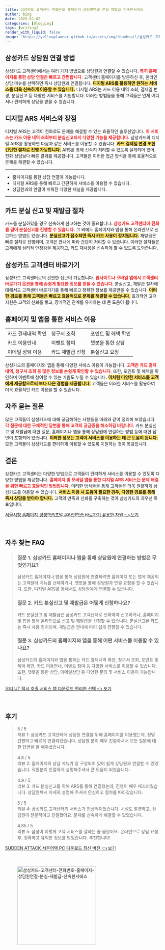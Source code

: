 ```yaml
---
title: 삼성카드 고객센터 전화번호 홈페이지 상담원연결 분실 재발급 신속한서비스
author: bing
date: 2025-02-02
categories: [Blogging]
tags: [writing]
render_with_liquid: false
image: 'https://yellowplanner.github.io/assets/img/thumbnail/삼성카드-고객센터-전화번호-홈페이지-상담원연결-분실-재발급-신속한서비스.webp'
---
```



<h2 id='상담원 연결 방법'>삼성카드 상담원 연결 방법</h2>

<p>삼성카드 고객센터에서는 여러 가지 방법으로 상담원과 연결할 수 있습니다. <b><span style="color: #ee2323;">특히 홈페이지를 통한 상담 연결은 빠르고 간편합니다.</span></b> 고객센터 홈페이지를 방문하신 후, 온라인 상담 메뉴를 선택하면 즉시 상담원과 연결됩니다. <b><span style="background-color: #ffe066;">디지털 ARS를 활용하면 원하는 서비스를 더욱 신속하게 이용할 수 있습니다.</span></b> 디지털 ARS는 카드 이용 내역 조회, 결제일 변경, 분실신고 등 다양한 서비스를 지원합니다. 이러한 방법들을 통해 고객들은 언제 어디서나 편리하게 상담을 받을 수 있습니다.</p>

<h2 id='디지털 ARS 서비스 설명'>디지털 ARS 서비스와 장점</h2>

<p>디지털 ARS는 고객이 전화로도 문제를 해결할 수 있는 효율적인 솔루션입니다. <b><span style="color: #ee2323;">이 서비스는 카드 이용 내역 조회부터 분실신고까지 다양한 기능을 제공합니다.</span></b> 삼성카드의 디지털 ARS를 활용하면 다음과 같은 서비스를 이용할 수 있습니다. <b><span style="background-color: #ffe066;">카드 결제일 변경 또한 간단한 절차로 진행 가능합니다.</span></b> ARS를 통해 신속히 처리할 수 있도록 설계되어 있어, 전화 상담보다 빠른 결과를 제공합니다. 고객들은 이러한 접근 방식을 통해 효율적으로 문제를 해결할 수 있습니다.</p>

<hr />

<ul>
    <li>홈페이지를 통한 상담 연결이 가능합니다.</li>
    <li>디지털 ARS를 통해 빠르고 간편하게 서비스를 이용할 수 있습니다.</li>
    <li>상담원과의 연결이 쉬워진 다양한 채널을 제공합니다.</li>
</ul>

<hr />

<h2 id='분실 및 재발급 절차'>카드 분실 신고 및 재발급 절차</h2>

<p>카드를 분실하였을 경우 신속하게 신고하는 것이 중요합니다. <b><span style="color: #ee2323;">삼성카드 고객센터에 전화를 걸어 분실신고를 진행할 수 있습니다.</span></b> 그 외에도 홈페이지와 앱을 통해 온라인으로 신고하는 방법도 있습니다. <b><span style="background-color: #ffe066;">분실신고가 접수되면 즉시 카드 사용이 정지됩니다.</span></b> 재발급은 빠른 절차로 진행되며, 고객은 안내에 따라 간단히 처리할 수 있습니다. 이러한 절차들은 고객에게 심리적 안정감을 제공하고, 카드 재사용을 신속하게 할 수 있도록 도와줍니다.</p>

<h2 id='고객센터 바로가기'>삼성카드 고객센터 바로가기</h2>

<p>삼성카드 고객센터로의 간편한 접근이 가능합니다. <b><span style="color: #ee2323;">웹사이트나 모바일 앱에서 고객센터 바로가기 옵션을 통해 손쉽게 필요한 정보를 얻을 수 있습니다.</span></b> 분실신고, 재발급 절차에 대해서도 고객센터 바로가기를 통해 빠르고 정확한 정보를 제공받을 수 있습니다. <b><span style="background-color: #ffe066;">이러한 경로를 통해 고객들은 빠르고 효율적으로 문제를 해결할 수 있습니다.</span></b> 효과적인 고객지원은 고객의 신뢰를 쌓고, 장기적인 관계를 유지하는 데 큰 도움이 됩니다.</p>

<h2 id='홈페이지 및 앱 서비스 이용'>홈페이지 및 앱을 통한 서비스 이용</h2>

<table>
    <tr>
        <td>카드 결제내역 확인</td>
        <td>청구서 조회</td>
        <td>포인트 및 혜택 확인</td>
    </tr>
    <tr>
        <td>카드 이용안내</td>
        <td>이벤트 참여</td>
        <td>챗봇을 통한 상담</td>
    </tr>
    <tr>
        <td>이메일 상담 이용</td>
        <td>카드 재발급 신청</td>
        <td>분실신고 요청</td>
    </tr>
</table>

<p>삼성카드의 홈페이지와 앱을 통해 다양한 서비스 이용이 가능합니다. <b><span style="color: #ee2323;">고객은 카드 결제내역, 청구서 조회 등 많은 정보를 손쉽게 확인할 수 있습니다.</span></b> 또한, 포인트 및 혜택을 확인하며 이벤트에 참여할 수 있는 기쁨도 누릴 수 있습니다. <b><span style="background-color: #ffe066;">이처럼 다양한 서비스를 고객에게 제공함으로써 보다 나은 경험을 제공합니다.</span></b> 고객들은 이러한 서비스를 활용하여 더욱 효율적인 카드 이용을 할 수 있습니다.</p>

<h2 id='자주 묻는 질문'>자주 묻는 질문</h2>

<p>많은 고객들이 삼성카드에 대해 궁금해하는 사항들을 아래와 같이 정리해 보았습니다. <b><span style="color: #ee2323;">각 질문에 대한 구체적인 답변을 통해 고객의 궁금증을 해소하길 바랍니다.</span></b> 카드 분실신고 및 재발급에 대한 질문, 홈페이지나 앱을 통해 상담원에 연결하는 방법 등에 대한 답변이 포함되어 있습니다. <b><span style="background-color: #ffe066;">이러한 정보는 고객이 서비스를 이용하는 데 큰 도움이 됩니다.</span></b> 모든 고객들이 삼성카드를 편리하게 이용할 수 있도록 지원하는 것이 목표입니다.</p>

<h2 id='결론'>결론</h2>

<p>삼성카드 고객센터는 다양한 방법으로 고객들이 편리하게 서비스를 이용할 수 있도록 다양한 방법을 제공합니다. <b><span style="color: #ee2323;">홈페이지 및 모바일 앱을 통한 디지털 ARS 서비스는 문제 해결을 위한 빠르고 효율적인 방법입니다.</span></b> 이러한 방식들을 통해 고객들은 더욱 원활하게 삼성카드를 이용할 수 있습니다. <b><span style="background-color: #ffe066;">서비스 이용 시 도움이 필요한 경우, 다양한 경로를 통해 즉시 상담을 받아야 합니다.</span></b> 고객의 만족과 신뢰를 구축하는 것이 삼성카드의 최우선 목표입니다.</p>


<p><a class="click-button" title="서울시청 홈페이지 평생학습포털 온라인학습 바로가기 유용한 자원" href="https://yellowplanner.github.io/posts/%EC%84%9C%EC%9A%B8%EC%8B%9C%EC%B2%AD-%ED%99%88%ED%8E%98%EC%9D%B4%EC%A7%80-%ED%8F%89%EC%83%9D%ED%95%99%EC%8A%B5%ED%8F%AC%ED%84%B8-%EC%98%A8%EB%9D%BC%EC%9D%B8%ED%95%99%EC%8A%B5-%EB%B0%94%EB%A1%9C%EA%B0%80%EA%B8%B0-%EC%9C%A0%EC%9A%A9%ED%95%9C-%EC%9E%90%EC%9B%90/" rel="dofollow">서울시청 홈페이지 평생학습포털 온라인학습 바로가기 유용한 자원 👈 보기</a></p><br>
<h2 id='자주_찾는_FAQ'>자주 찾는 FAQ</h2>
<div itemscope="" itemtype="https://schema.org/FAQPage"> 
<blockquote> 
<div itemscope="" itemprop="mainEntity" itemtype="https://schema.org/Question"> 
<h3 itemprop="name">질문 1. 삼성카드 홈페이지나 앱을 통해 상담원에 연결하는 방법은 무엇인가요?</h3> 
<div itemscope="" itemprop="acceptedAnswer" itemtype="https://schema.org/Answer"> 
<span itemprop="text"> 
<p>삼성카드 홈페이지나 앱을 통해 상담원에 연결하려면 홈페이지 또는 앱에 제공되는 고객센터 메뉴를 선택하거나, 챗봇을 통해 상담원과 연결 요청을 할 수 있습니다. 또한, 디지털 ARS를 통해서도 상담원에게 연결할 수 있습니다.</p> 
</span> 
</div> 
</div> 
<div itemscope="" itemprop="mainEntity" itemtype="https://schema.org/Question"> 
<h3 itemprop="name">질문 2. 카드 분실신고 및 재발급은 어떻게 신청하나요?</h3> 
<div itemscope="" itemprop="acceptedAnswer" itemtype="https://schema.org/Answer"> 
<span itemprop="text"> 
<p>카드 분실신고 및 재발급은 삼성카드 고객센터로 전화하여 신고하거나, 홈페이지 및 앱을 통해 온라인으로 신고 및 재발급을 신청할 수 있습니다. 분실신고된 카드는 즉시 사용 정지되며, 재발급은 안내에 따라 쉽게 진행할 수 있습니다.</p> 
</span> 
</div> 
</div> 
<div itemscope="" itemprop="mainEntity" itemtype="https://schema.org/Question"> 
<h3 itemprop="name">질문 3. 삼성카드의 홈페이지와 앱을 통해 어떤 서비스를 이용할 수 있나요?</h3> 
<div itemscope="" itemprop="acceptedAnswer" itemtype="https://schema.org/Answer"> 
<span itemprop="text"> 
<p>삼성카드의 홈페이지와 앱을 통해는 카드 결제내역 확인, 청구서 조회, 포인트 및 혜택 확인, 카드 이용안내, 이벤트 참여 등 다양한 서비스를 이용할 수 있습니다. 또한, 챗봇을 통한 상담, 이메일상담 등 다양한 문의 및 서비스 이용이 가능합니다.</p> 
</span> 
</div> 
</div> 
</blockquote> 
</div>
<p><a class="click-button" title="우티 UT 택시 호출 서비스 앱 다운로드 편리한 선택" href="https://yellowplanner.github.io/posts/%EC%9A%B0%ED%8B%B0-UT-%ED%83%9D%EC%8B%9C-%ED%98%B8%EC%B6%9C-%EC%84%9C%EB%B9%84%EC%8A%A4-%EC%95%B1-%EB%8B%A4%EC%9A%B4%EB%A1%9C%EB%93%9C-%ED%8E%B8%EB%A6%AC%ED%95%9C-%EC%84%A0%ED%83%9D/" rel="dofollow">우티 UT 택시 호출 서비스 앱 다운로드 편리한 선택 👈 보기</a></p><br>
<h2 id='후기'>후기</h2>
<div itemscope itemtype="https://schema.org/Product">
  <blockquote>
  <div itemprop="review" itemscope itemtype="https://schema.org/Review">
      <div itemprop="reviewRating" itemscope itemtype="https://schema.org/Rating"> <span itemprop="ratingValue">5</span> / <span itemprop="bestRating">5</span> </div>
      <span itemprop="reviewBody">리뷰 1: 삼성카드 고객센터에 상담원 연결을 위해 홈페이지를 이용했는데, 정말 간편하고 빠르게 연결되었습니다. 상담원 분이 매우 친절하셔서 모든 질문에 대한 답변을 잘 해주셨습니다.</span>
  </div>
  <br>
  <div itemprop="review" itemscope itemtype="https://schema.org/Review">
      <div itemprop="reviewRating" itemscope itemtype="https://schema.org/Rating"> <span itemprop="ratingValue">4.8</span> / <span itemprop="bestRating">5</span> </div>
      <span itemprop="reviewBody">리뷰 2: 홈페이지의 상담 메뉴가 잘 구성되어 있어 쉽게 상담원과 연결할 수 있었습니다. 직원분이 친절하게 설명해주셔서 큰 도움이 되었습니다.</span>
  </div>
  <br>
  <div itemprop="review" itemscope itemtype="https://schema.org/Review">
      <div itemprop="reviewRating" itemscope itemtype="https://schema.org/Rating"> <span itemprop="ratingValue">4.9</span> / <span itemprop="bestRating">5</span> </div>
      <span itemprop="reviewBody">리뷰 3: 카드 분실신고를 위해 ARS를 통해 연결했는데, 진행이 매우 매끄러웠습니다. 상담원께서 자세히 설명해 주셔서 안심하고 절차를 따라갔습니다.</span>
  </div>
  <br>
  <div itemprop="review" itemscope itemtype="https://schema.org/Review">
      <div itemprop="reviewRating" itemscope itemtype="https://schema.org/Rating"> <span itemprop="ratingValue">5</span> / <span itemprop="bestRating">5</span> </div>
      <span itemprop="reviewBody">리뷰 4: 삼성카드 고객센터의 서비스가 인상적이었습니다. 시설도 깔끔하고, 상담원이 전문적이고 친절했어요. 문제를 신속하게 해결할 수 있었습니다.</span>
  </div>
  <br>
  <div itemprop="review" itemscope itemtype="https://schema.org/Review">
      <div itemprop="reviewRating" itemscope itemtype="https://schema.org/Rating"> <span itemprop="ratingValue">4.85</span> / <span itemprop="bestRating">5</span> </div>
      <span itemprop="reviewBody">리뷰 5: 삼성이 이렇게 고객 서비스를 잘하는 줄 몰랐어요. 온라인으로 상담 요청 후, 정확하고 유익한 정보를 받았습니다. 추천합니다!</span>
  </div>
  </blockquote>
</div>
<p><a class="click-button" title="SUDDEN ATTACK 서든어택 PC 다운로드 최신 버전" href="https://yellowplanner.github.io/posts/SUDDEN-ATTACK-%EC%84%9C%EB%93%A0%EC%96%B4%ED%83%9D-PC-%EB%8B%A4%EC%9A%B4%EB%A1%9C%EB%93%9C-%EC%B5%9C%EC%8B%A0-%EB%B2%84%EC%A0%84/" rel="dofollow">SUDDEN ATTACK 서든어택 PC 다운로드 최신 버전 👈 보기</a></p><br>
<figure class="image"><img src="https://yellowplanner.github.io/assets/img/thumbnail/삼성카드-고객센터-전화번호-홈페이지-상담원연결-분실-재발급-신속한서비스.webp" alt="삼성카드-고객센터-전화번호-홈페이지-상담원연결-분실-재발급-신속한서비스" width="256" height="256"></figure>